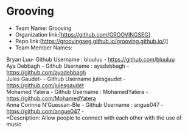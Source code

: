 Grooving
======
* Team Name: Grooving
* Organization link:[https://github.com/GROOVINGSEG]
* Repo link:[https://groovingseg.github.io/grooving.github.io/)]
* Team Member Names:

Bryan Luu- Github Username : bluuluu - https://github.com/bluuluu <br />
Aya Debbagh - Github Username : ayadebbagh - https://github.com/ayadebbagh <br />
Jules Gaudet- - Github Username  julesgaudet - https://github.com/julesgaudet <br />
Mohamed Yatera - Github Username : MohamedYatera - https://github.com/MohamedYatera <br />
Anna Corinne N'Guessan-Ble - Github Username : angue047 - https://github.com/angue047 - <br />
*Description:
Allow people to connect with each other with the use of music
